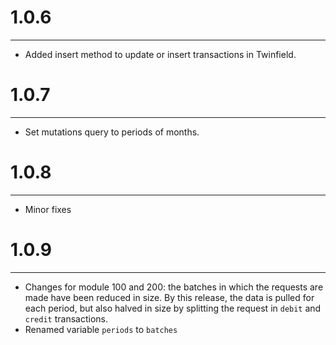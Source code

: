 # 1.0.6

---

- Added insert method to update or insert transactions in Twinfield.

# 1.0.7

---

- Set mutations query to periods of months.

# 1.0.8

---

- Minor fixes

# 1.0.9

---

- Changes for module 100 and 200: the batches in which the requests are made have been reduced in size. By this release, the data is pulled for each period, but also halved in size by splitting the request in `debit` and `credit` transactions.
- Renamed variable `periods` to `batches`